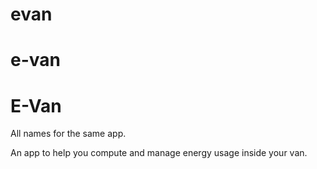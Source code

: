 # evan
# e-van
# E-Van

All names for the same app.

An app to help you compute and manage energy usage inside your van.

